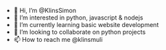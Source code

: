 - 👋 Hi, I’m @KlinsSimon
- 👀 I’m interested in python, javascript & nodejs
- 🌱 I’m currently learning basic website development
- 💞️ I’m looking to collaborate on python projects
- 📫 How to reach me @klinsmuli

<!---
KlinsSimon/KlinsSimon is a ✨ special ✨ repository because its `README.md` (this file) appears on your GitHub profile.
You can click the Preview link to take a look at your changes.
--->
